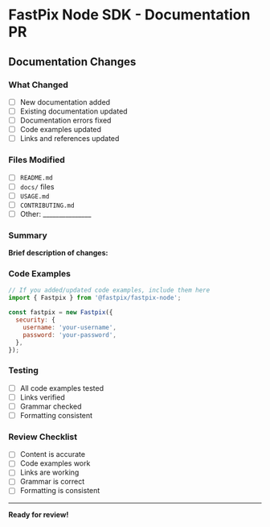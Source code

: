# FastPix Node SDK - Documentation PR

## Documentation Changes

### What Changed
- [ ] New documentation added
- [ ] Existing documentation updated
- [ ] Documentation errors fixed
- [ ] Code examples updated
- [ ] Links and references updated

### Files Modified
- [ ] `README.md`
- [ ] `docs/` files
- [ ] `USAGE.md`
- [ ] `CONTRIBUTING.md`
- [ ] Other: _______________

### Summary
**Brief description of changes:**

<!-- What documentation was added, updated, or fixed? -->

### Code Examples
```javascript
// If you added/updated code examples, include them here
import { Fastpix } from '@fastpix/fastpix-node';

const fastpix = new Fastpix({
  security: {
    username: 'your-username',
    password: 'your-password',
  },
});
```

### Testing
- [ ] All code examples tested
- [ ] Links verified
- [ ] Grammar checked
- [ ] Formatting consistent

### Review Checklist
- [ ] Content is accurate
- [ ] Code examples work
- [ ] Links are working
- [ ] Grammar is correct
- [ ] Formatting is consistent

---

**Ready for review!**
